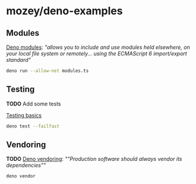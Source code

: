 # mozey/deno-examples

## Modules

[Deno modules](https://deno.com/manual@v1.34.2/basics/modules#modules): *"allows you to include and use modules held elsewhere, on your local file system or remotely... using the ECMAScript 6 import/export standard"*

```bash
deno run --allow-net modules.ts
```

## Testing

**TODO** Add some tests

[Testing basics](https://deno.com/manual@v1.34.2/basics/testing)

```bash
deno test --failfast
```

## Vendoring

**TODO**
[Deno vendoring](https://deno.com/manual@v1.34.2/basics/modules#but-what-if-the-host-of-the-url-goes-down-the-source-wont-be-available): *""Production software should always vendor its dependencies""*
```bash
deno vendor
```
